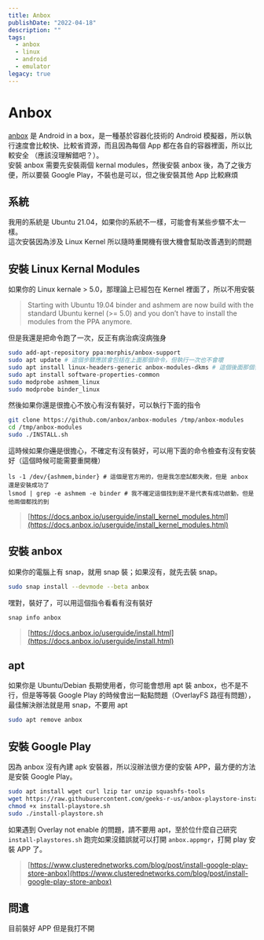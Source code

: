 ```yaml
---
title: Anbox
publishDate: "2022-04-18"
description: ""
tags:
  - anbox
  - linux
  - android
  - emulator
legacy: true
---
```


# Anbox

[anbox](https://anbox.io/) 是 Android in a box，是一種基於容器化技術的 Android 模擬器，所以執行速度會比較快、比較省資源，而且因為每個 App 都在各自的容器裡面，所以比較安全
（應該沒理解錯吧？）。  
安裝 anbox 需要先安裝兩個 kernal modules，然後安裝 anbox 後，為了之後方便，所以要裝 Google Play，不裝也是可以，但之後安裝其他 App 比較麻煩

## 系統

我用的系統是 Ubuntu 21.04，如果你的系統不一樣，可能會有某些步驟不太一樣。  
這次安裝因為涉及 Linux Kernel 所以隨時重開機有很大機會幫助改善遇到的問題

## 安裝 Linux Kernal Modules

如果你的 Linux kernale > 5.0，那理論上已經包在 Kernel 裡面了，所以不用安裝

> Starting with Ubuntu 19.04 binder and ashmem are now build with the standard Ubuntu kernel (>= 5.0) and you don’t have to install the modules from the PPA anymore.

但是我還是把命令跑了一次，反正有病治病沒病強身

```bash
sudo add-apt-repository ppa:morphis/anbox-support
sudo apt update # 這個步驟應該會包括在上面那個命令，但執行一次也不會壞
sudo apt install linux-headers-generic anbox-modules-dkms # 這個後面那個套件應該會找不到，跳過他
sudo apt install software-properties-common
sudo modprobe ashmem_linux
sudo modprobe binder_linux
```

然後如果你還是很擔心不放心有沒有裝好，可以執行下面的指令

```bash
git clone https://github.com/anbox/anbox-modules /tmp/anbox-modules
cd /tmp/anbox-modules
sudo ./INSTALL.sh
```

這時候如果你~~還是~~很擔心，不確定有沒有裝好，可以用下面的命令檢查有沒有安裝好（這個時候可能需要重開機）

```
ls -1 /dev/{ashmem,binder} # 這個是官方用的，但是我怎麼試都失敗，但是 anbox 還是安裝成功了
lsmod | grep -e ashmem -e binder # 我不確定這個找到是不是代表有成功啟動，但是他兩個都找的到
```

> [https://docs.anbox.io/userguide/install_kernel_modules.html](https://docs.anbox.io/userguide/install_kernel_modules.html)

## 安裝 anbox

如果你的電腦上有 snap，就用 snap 裝；如果沒有，就先去裝 snap。

```bash
sudo snap install --devmode --beta anbox
```

嘿對，裝好了，可以用這個指令看看有沒有裝好

```bash
snap info anbox
```

> [https://docs.anbox.io/userguide/install.html](https://docs.anbox.io/userguide/install.html)

## apt

如果你是 Ubuntu/Debian 長期使用者，你可能會想用 apt 裝 anbox，也不是不行，但是等等裝 Google Play 的時候會出一點點問題（OverlayFS 路徑有問題），最佳解決辦法就是用 snap，不要用 apt

```bash
sudo apt remove anbox
```

## 安裝 Google Play

因為 anbox 沒有內建 apk 安裝器，所以沒辦法很方便的安裝 APP，最方便的方法是安裝 Google Play。

```bash
sudo apt install wget curl lzip tar unzip squashfs-tools
wget https://raw.githubusercontent.com/geeks-r-us/anbox-playstore-installer/master/install-playstore.sh
chmod +x install-playstore.sh
sudo ./install-playstore.sh
```

如果遇到 Overlay not enable 的問題，請不要用 apt，至於位什麼自己研究 `install-playstores.sh`
跑完如果沒錯誤就可以打開 `anbox.appmgr`，打開 play 安裝 APP 了。

> [https://www.clusterednetworks.com/blog/post/install-google-play-store-anbox](https://www.clusterednetworks.com/blog/post/install-google-play-store-anbox)

## 問遺

目前裝好 APP 但是我打不開
